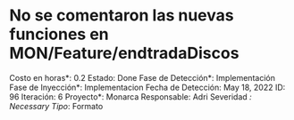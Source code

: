 # No se comentaron las nuevas funciones en MON/Feature/endtradaDiscos

Costo en horas*: 0.2
Estado: Done
Fase de Detección*: Implementación
Fase de Inyección*: Implementacion
Fecha de Detección: May 18, 2022
ID: 96
Iteración: 6
Proyecto*: Monarca
Responsable: Adri
Severidad *: Necessary
Tipo*: Formato